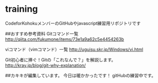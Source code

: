 # training
CodeforKohokuメンバーのGitHubやjavascript練習用リポジトリです

##おすすめ参考資料
Gitコマンド一覧
http://qiita.com/fukumone/items/73e1a9a62c5e4454263b

viコマンド（vimコマンド）一覧
http://uguisu.skr.jp/Windows/vi.html

Git初心者に捧ぐ！Gitの「これなんで？」を解説します。 
http://kray.jp/blog/git-why-explanation/


##カキキが編集しています。
今日は暖かかったです！
gitHubの練習中です。

